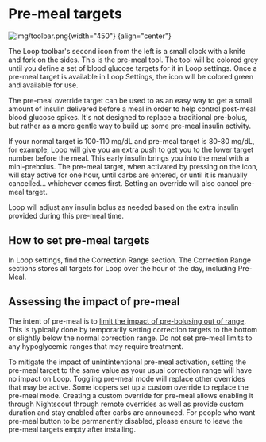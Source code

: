 # Pre-meal targets

![img/toolbar.png](img/toolbar.png){width="450"}
{align="center"}

The Loop toolbar's second icon from the left is a small clock with a knife and fork on the sides. This is the pre-meal tool.  The tool will be colored grey until you define a set of blood glucose targets for it in Loop settings.  Once a pre-meal target is available in Loop Settings, the icon will be colored green and available for use.

The pre-meal override target can be used to as an easy way to get a small amount of insulin delivered before a meal in order to help control post-meal blood glucose spikes. It's not designed to replace a traditional pre-bolus, but rather as a more gentle way to build up some pre-meal insulin activity.

If your normal target is 100-110 mg/dL and pre-meal target is 80-80 mg/dL, for example, Loop will give you an extra push to get you to the lower target number before the meal. This early insulin brings you into the meal with a mini-prebolus. The pre-meal target, when activated by pressing on the icon, will stay active for one hour, until carbs are entered, or until it is manually cancelled... whichever comes first. Setting an override will also cancel pre-meal target.

Loop will adjust any insulin bolus as needed based on the extra insulin provided during this pre-meal time.

## How to set pre-meal targets

In Loop settings, find the Correction Range section.  The Correction Range
sections stores all targets for Loop over the hour of the day, including
Pre-Meal.

## Assessing the impact of pre-meal

The intent of pre-meal is to [limit the impact of pre-bolusing out of
range](https://diyps.org/2016/07/11/picture-this-how-to-do-eating-soon-mode/).
This is typically done by temporarily setting correction targets to the bottom
or slightly below the normal correction range.  Do not set pre-meal limits to
any hypoglycemic ranges that may require treatment.


To mitigate the impact of unintintentional pre-meal activation, setting the
pre-meal target to the same value as your usual correction range will have no
impact on Loop.  Toggling pre-meal mode will replace other overrides that may
be active.  Some loopers set up a custom override to replace the pre-meal mode.
Creating a custom override for pre-meal allows enabling it through Nightscout
through remote overrides as well as provide custom duration and stay enabled
after carbs are announced.  For people who want pre-meal button to be
permanently disabled, please ensure to leave the pre-meal targets empty after
installing.


